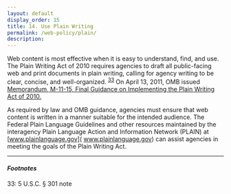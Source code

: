 ```yaml
---
layout: default
display_order: 15 
title: 14. Use Plain Writing 
permalink: /web-policy/plain/
description:
---
```

Web content is most effective when it is easy to understand, find, and use. The Plain Writing Act of 2010 requires agencies to draft all public-facing web and print documents in plain writing, calling for agency writing to be clear, concise, and well-organized. <sup>[33](#myfootnote14)</sup>  On April 13, 2011, OMB issued [Memorandum, M-11-15, Final Guidance on Implementing the Plain Writing Act of 2010.](https://www.whitehouse.gov/sites/default/files/omb/memoranda/2011/m11-15.pdf) 

As required by law and OMB guidance, agencies must ensure that web content is written in a manner suitable for the intended audience. The Federal Plain Language Guidelines and other resources maintained by the interagency Plain Language Action and Information Network (PLAIN) at [www.plainlanguage.gov]( www.plainlanguage.gov) can assist agencies in meeting the goals of the Plain Writing Act. 

***
#### *Footnotes*
<a name="myfootnote12">33</a>: 5 U.S.C. § 301 note 
